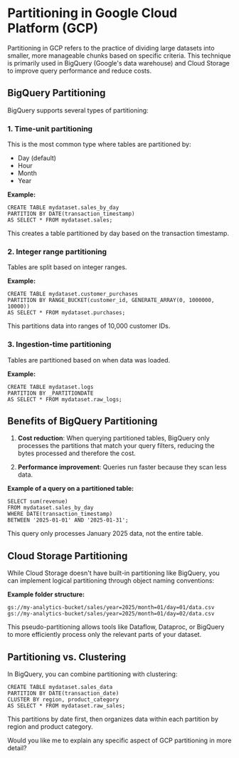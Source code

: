 Partitioning in Google Cloud Platform (GCP)
===========================================

Partitioning in GCP refers to the practice of dividing large datasets into smaller, more manageable chunks based on specific criteria. This technique is primarily used in BigQuery (Google's data warehouse) and Cloud Storage to improve query performance and reduce costs.

BigQuery Partitioning
---------------------

BigQuery supports several types of partitioning:

### 1\. Time-unit partitioning

This is the most common type where tables are partitioned by:

-   Day (default)
-   Hour
-   Month
-   Year

**Example:**

```
CREATE TABLE mydataset.sales_by_day
PARTITION BY DATE(transaction_timestamp)
AS SELECT * FROM mydataset.sales;

```

This creates a table partitioned by day based on the transaction timestamp.

### 2\. Integer range partitioning

Tables are split based on integer ranges.

**Example:**

```
CREATE TABLE mydataset.customer_purchases
PARTITION BY RANGE_BUCKET(customer_id, GENERATE_ARRAY(0, 1000000, 10000))
AS SELECT * FROM mydataset.purchases;

```

This partitions data into ranges of 10,000 customer IDs.

### 3\. Ingestion-time partitioning

Tables are partitioned based on when data was loaded.

**Example:**

```
CREATE TABLE mydataset.logs
PARTITION BY _PARTITIONDATE
AS SELECT * FROM mydataset.raw_logs;

```

Benefits of BigQuery Partitioning
---------------------------------

1.  **Cost reduction**: When querying partitioned tables, BigQuery only processes the partitions that match your query filters, reducing the bytes processed and therefore the cost.

2.  **Performance improvement**: Queries run faster because they scan less data.

**Example of a query on a partitioned table:**

```
SELECT sum(revenue)
FROM mydataset.sales_by_day
WHERE DATE(transaction_timestamp)
BETWEEN '2025-01-01' AND '2025-01-31';

```

This query only processes January 2025 data, not the entire table.

Cloud Storage Partitioning
--------------------------

While Cloud Storage doesn't have built-in partitioning like BigQuery, you can implement logical partitioning through object naming conventions:

**Example folder structure:**

```
gs://my-analytics-bucket/sales/year=2025/month=01/day=01/data.csv
gs://my-analytics-bucket/sales/year=2025/month=01/day=02/data.csv

```

This pseudo-partitioning allows tools like Dataflow, Dataproc, or BigQuery to more efficiently process only the relevant parts of your dataset.

Partitioning vs. Clustering
---------------------------

In BigQuery, you can combine partitioning with clustering:

```
CREATE TABLE mydataset.sales_data
PARTITION BY DATE(transaction_date)
CLUSTER BY region, product_category
AS SELECT * FROM mydataset.raw_sales;

```

This partitions by date first, then organizes data within each partition by region and product category.

Would you like me to explain any specific aspect of GCP partitioning in more detail?